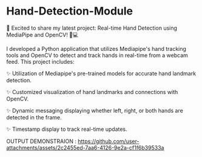 # Hand-Detection-Module

🚀 Excited to share my latest project: Real-time Hand Detection using MediaPipe and OpenCV! 🤖💻

I developed a Python application that utilizes Mediapipe's hand tracking tools and OpenCV to detect and track hands in real-time from a webcam feed. This project includes:

✨ Utilization of Mediapipe's pre-trained models for accurate hand landmark detection. 

✨ Customized visualization of hand landmarks and connections with OpenCV. 

✨ Dynamic messaging displaying whether left, right, or both hands are detected in the frame.

✨ Timestamp display to track real-time updates.

OUTPUT DEMONSTRAION : 
https://github.com/user-attachments/assets/2c2455ed-7aa6-4126-9e2a-cf1f6b39533a

